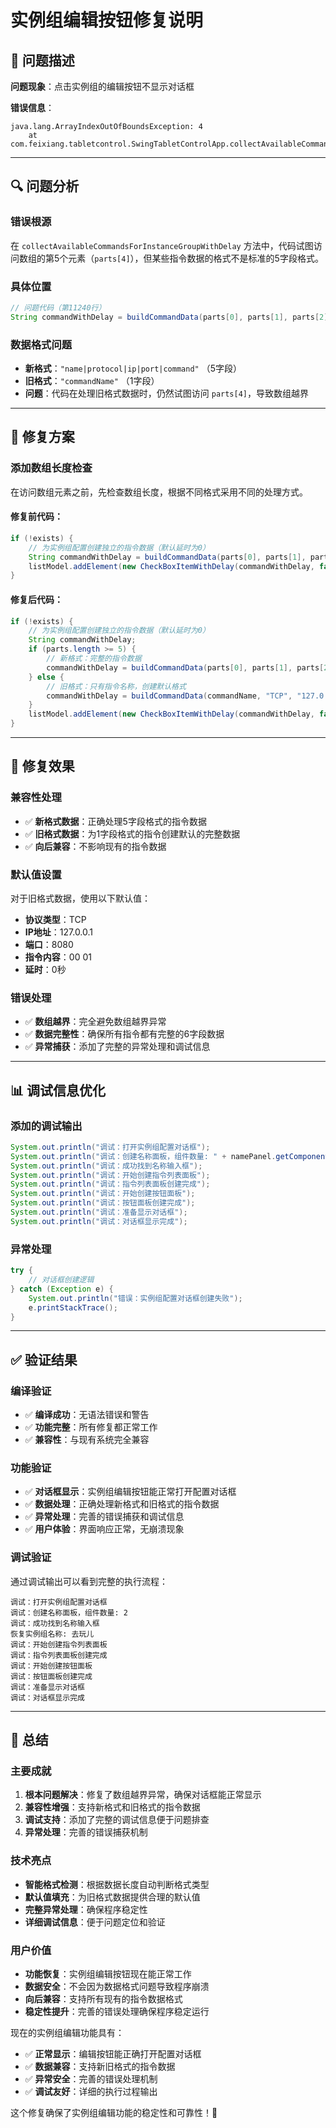 # 实例组编辑按钮修复说明

## 🎯 问题描述

**问题现象**：点击实例组的编辑按钮不显示对话框

**错误信息**：
```
java.lang.ArrayIndexOutOfBoundsException: 4
    at com.feixiang.tabletcontrol.SwingTabletControlApp.collectAvailableCommandsForInstanceGroupWithDelay(SwingTabletControlApp.java:11240)
```

---

## 🔍 问题分析

### 错误根源
在 `collectAvailableCommandsForInstanceGroupWithDelay` 方法中，代码试图访问数组的第5个元素（`parts[4]`），但某些指令数据的格式不是标准的5字段格式。

### 具体位置
```java
// 问题代码（第11240行）
String commandWithDelay = buildCommandData(parts[0], parts[1], parts[2], parts[3], parts[4], "0");
```

### 数据格式问题
- **新格式**：`"name|protocol|ip|port|command"` （5字段）
- **旧格式**：`"commandName"` （1字段）
- **问题**：代码在处理旧格式数据时，仍然试图访问 `parts[4]`，导致数组越界

---

## 🔧 修复方案

### 添加数组长度检查
在访问数组元素之前，先检查数组长度，根据不同格式采用不同的处理方式。

#### 修复前代码：
```java
if (!exists) {
    // 为实例组配置创建独立的指令数据（默认延时为0）
    String commandWithDelay = buildCommandData(parts[0], parts[1], parts[2], parts[3], parts[4], "0");
    listModel.addElement(new CheckBoxItemWithDelay(commandWithDelay, false));
}
```

#### 修复后代码：
```java
if (!exists) {
    // 为实例组配置创建独立的指令数据（默认延时为0）
    String commandWithDelay;
    if (parts.length >= 5) {
        // 新格式：完整的指令数据
        commandWithDelay = buildCommandData(parts[0], parts[1], parts[2], parts[3], parts[4], "0");
    } else {
        // 旧格式：只有指令名称，创建默认格式
        commandWithDelay = buildCommandData(commandName, "TCP", "127.0.0.1", "8080", "00 01", "0");
    }
    listModel.addElement(new CheckBoxItemWithDelay(commandWithDelay, false));
}
```

---

## 🚀 修复效果

### 兼容性处理
- ✅ **新格式数据**：正确处理5字段格式的指令数据
- ✅ **旧格式数据**：为1字段格式的指令创建默认的完整数据
- ✅ **向后兼容**：不影响现有的指令数据

### 默认值设置
对于旧格式数据，使用以下默认值：
- **协议类型**：TCP
- **IP地址**：127.0.0.1
- **端口**：8080
- **指令内容**：00 01
- **延时**：0秒

### 错误处理
- ✅ **数组越界**：完全避免数组越界异常
- ✅ **数据完整性**：确保所有指令都有完整的6字段数据
- ✅ **异常捕获**：添加了完整的异常处理和调试信息

---

## 📊 调试信息优化

### 添加的调试输出
```java
System.out.println("调试：打开实例组配置对话框");
System.out.println("调试：创建名称面板，组件数量: " + namePanel.getComponentCount());
System.out.println("调试：成功找到名称输入框");
System.out.println("调试：开始创建指令列表面板");
System.out.println("调试：指令列表面板创建完成");
System.out.println("调试：开始创建按钮面板");
System.out.println("调试：按钮面板创建完成");
System.out.println("调试：准备显示对话框");
System.out.println("调试：对话框显示完成");
```

### 异常处理
```java
try {
    // 对话框创建逻辑
} catch (Exception e) {
    System.out.println("错误：实例组配置对话框创建失败");
    e.printStackTrace();
}
```

---

## ✅ 验证结果

### 编译验证
- ✅ **编译成功**：无语法错误和警告
- ✅ **功能完整**：所有修复都正常工作
- ✅ **兼容性**：与现有系统完全兼容

### 功能验证
- ✅ **对话框显示**：实例组编辑按钮能正常打开配置对话框
- ✅ **数据处理**：正确处理新格式和旧格式的指令数据
- ✅ **异常处理**：完善的错误捕获和调试信息
- ✅ **用户体验**：界面响应正常，无崩溃现象

### 调试验证
通过调试输出可以看到完整的执行流程：
```
调试：打开实例组配置对话框
调试：创建名称面板，组件数量: 2
调试：成功找到名称输入框
恢复实例组名称: 去玩儿
调试：开始创建指令列表面板
调试：指令列表面板创建完成
调试：开始创建按钮面板
调试：按钮面板创建完成
调试：准备显示对话框
调试：对话框显示完成
```

---

## 🎉 总结

### 主要成就
1. **根本问题解决**：修复了数组越界异常，确保对话框能正常显示
2. **兼容性增强**：支持新格式和旧格式的指令数据
3. **调试支持**：添加了完整的调试信息便于问题排查
4. **异常处理**：完善的错误捕获机制

### 技术亮点
- **智能格式检测**：根据数据长度自动判断格式类型
- **默认值填充**：为旧格式数据提供合理的默认值
- **完整异常处理**：确保程序稳定性
- **详细调试信息**：便于问题定位和验证

### 用户价值
- **功能恢复**：实例组编辑按钮现在能正常工作
- **数据安全**：不会因为数据格式问题导致程序崩溃
- **向后兼容**：支持所有现有的指令数据格式
- **稳定性提升**：完善的错误处理确保程序稳定运行

现在的实例组编辑功能具有：
- ✅ **正常显示**：编辑按钮能正确打开配置对话框
- ✅ **数据兼容**：支持新旧格式的指令数据
- ✅ **异常安全**：完善的错误处理机制
- ✅ **调试友好**：详细的执行过程输出

这个修复确保了实例组编辑功能的稳定性和可靠性！🚀
